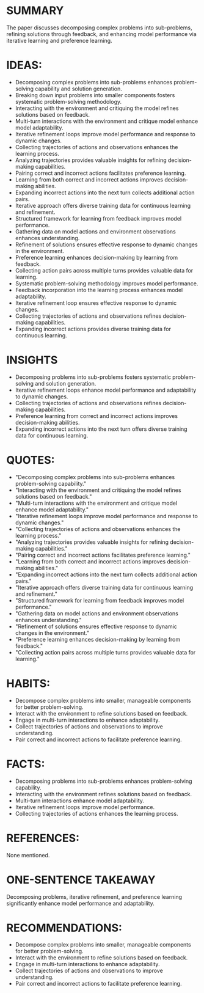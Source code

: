 # SUMMARY
The paper discusses decomposing complex problems into sub-problems, refining solutions through feedback, and enhancing model performance via iterative learning and preference learning.

# IDEAS:
- Decomposing complex problems into sub-problems enhances problem-solving capability and solution generation.
- Breaking down input problems into smaller components fosters systematic problem-solving methodology.
- Interacting with the environment and critiquing the model refines solutions based on feedback.
- Multi-turn interactions with the environment and critique model enhance model adaptability.
- Iterative refinement loops improve model performance and response to dynamic changes.
- Collecting trajectories of actions and observations enhances the learning process.
- Analyzing trajectories provides valuable insights for refining decision-making capabilities.
- Pairing correct and incorrect actions facilitates preference learning.
- Learning from both correct and incorrect actions improves decision-making abilities.
- Expanding incorrect actions into the next turn collects additional action pairs.
- Iterative approach offers diverse training data for continuous learning and refinement.
- Structured framework for learning from feedback improves model performance.
- Gathering data on model actions and environment observations enhances understanding.
- Refinement of solutions ensures effective response to dynamic changes in the environment.
- Preference learning enhances decision-making by learning from feedback.
- Collecting action pairs across multiple turns provides valuable data for learning.
- Systematic problem-solving methodology improves model performance.
- Feedback incorporation into the learning process enhances model adaptability.
- Iterative refinement loop ensures effective response to dynamic changes.
- Collecting trajectories of actions and observations refines decision-making capabilities.
- Expanding incorrect actions provides diverse training data for continuous learning.

# INSIGHTS
- Decomposing problems into sub-problems fosters systematic problem-solving and solution generation.
- Iterative refinement loops enhance model performance and adaptability to dynamic changes.
- Collecting trajectories of actions and observations refines decision-making capabilities.
- Preference learning from correct and incorrect actions improves decision-making abilities.
- Expanding incorrect actions into the next turn offers diverse training data for continuous learning.

# QUOTES:
- "Decomposing complex problems into sub-problems enhances problem-solving capability."
- "Interacting with the environment and critiquing the model refines solutions based on feedback."
- "Multi-turn interactions with the environment and critique model enhance model adaptability."
- "Iterative refinement loops improve model performance and response to dynamic changes."
- "Collecting trajectories of actions and observations enhances the learning process."
- "Analyzing trajectories provides valuable insights for refining decision-making capabilities."
- "Pairing correct and incorrect actions facilitates preference learning."
- "Learning from both correct and incorrect actions improves decision-making abilities."
- "Expanding incorrect actions into the next turn collects additional action pairs."
- "Iterative approach offers diverse training data for continuous learning and refinement."
- "Structured framework for learning from feedback improves model performance."
- "Gathering data on model actions and environment observations enhances understanding."
- "Refinement of solutions ensures effective response to dynamic changes in the environment."
- "Preference learning enhances decision-making by learning from feedback."
- "Collecting action pairs across multiple turns provides valuable data for learning."

# HABITS:
- Decompose complex problems into smaller, manageable components for better problem-solving.
- Interact with the environment to refine solutions based on feedback.
- Engage in multi-turn interactions to enhance adaptability.
- Collect trajectories of actions and observations to improve understanding.
- Pair correct and incorrect actions to facilitate preference learning.

# FACTS:
- Decomposing problems into sub-problems enhances problem-solving capability.
- Interacting with the environment refines solutions based on feedback.
- Multi-turn interactions enhance model adaptability.
- Iterative refinement loops improve model performance.
- Collecting trajectories of actions enhances the learning process.

# REFERENCES:
None mentioned.

# ONE-SENTENCE TAKEAWAY
Decomposing problems, iterative refinement, and preference learning significantly enhance model performance and adaptability.

# RECOMMENDATIONS:
- Decompose complex problems into smaller, manageable components for better problem-solving.
- Interact with the environment to refine solutions based on feedback.
- Engage in multi-turn interactions to enhance adaptability.
- Collect trajectories of actions and observations to improve understanding.
- Pair correct and incorrect actions to facilitate preference learning.